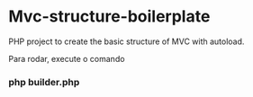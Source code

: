 # Mvc-structure-boilerplate
PHP project to create the basic structure of MVC with autoload.

Para rodar, execute o comando

### php builder.php
